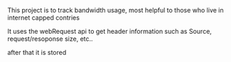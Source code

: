 This project is to track bandwidth usage, most helpful to those who live in internet capped contries

It uses the webRequest api to get header information such as Source, request/resoponse size, etc..

after that it is stored 